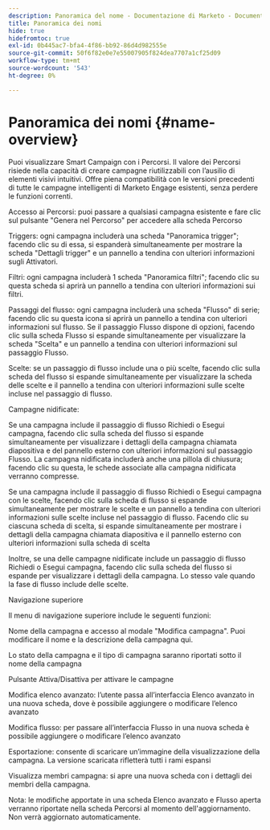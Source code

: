 ```yaml
---
description: Panoramica del nome - Documentazione di Marketo - Documentazione del prodotto
title: Panoramica dei nomi
hide: true
hidefromtoc: true
exl-id: 0b445ac7-bfa4-4f86-bb92-86d4d982555e
source-git-commit: 50f6f82e0e7e55007905f824dea7707a1cf25d09
workflow-type: tm+mt
source-wordcount: '543'
ht-degree: 0%

---
```


# Panoramica dei nomi {#name-overview}

Puoi visualizzare Smart Campaign con i Percorsi. Il valore dei Percorsi risiede nella capacità di creare campagne riutilizzabili con l’ausilio di elementi visivi intuitivi. Offre piena compatibilità con le versioni precedenti di tutte le campagne intelligenti di Marketo Engage esistenti, senza perdere le funzioni correnti.

Accesso ai Percorsi: puoi passare a qualsiasi campagna esistente e fare clic sul pulsante &quot;Genera nel Percorso&quot; per accedere alla scheda Percorso

Triggers: ogni campagna includerà una scheda &quot;Panoramica trigger&quot;; facendo clic su di essa, si espanderà simultaneamente per mostrare la scheda &quot;Dettagli trigger&quot; e un pannello a tendina con ulteriori informazioni sugli Attivatori.

Filtri: ogni campagna includerà 1 scheda &quot;Panoramica filtri&quot;; facendo clic su questa scheda si aprirà un pannello a tendina con ulteriori informazioni sui filtri.

Passaggi del flusso: ogni campagna includerà una scheda &quot;Flusso&quot; di serie; facendo clic su questa icona si aprirà un pannello a tendina con ulteriori informazioni sul flusso. Se il passaggio Flusso dispone di opzioni, facendo clic sulla scheda Flusso si espande simultaneamente per visualizzare la scheda &quot;Scelta&quot; e un pannello a tendina con ulteriori informazioni sul passaggio Flusso.

Scelte: se un passaggio di flusso include una o più scelte, facendo clic sulla scheda del flusso si espande simultaneamente per visualizzare la scheda delle scelte e il pannello a tendina con ulteriori informazioni sulle scelte incluse nel passaggio di flusso.

Campagne nidificate:

Se una campagna include il passaggio di flusso Richiedi o Esegui campagna, facendo clic sulla scheda del flusso si espande simultaneamente per visualizzare i dettagli della campagna chiamata diapositiva e del pannello esterno con ulteriori informazioni sul passaggio Flusso. La campagna nidificata includerà anche una pillola di chiusura; facendo clic su questa, le schede associate alla campagna nidificata verranno compresse.

Se una campagna include il passaggio di flusso Richiedi o Esegui campagna con le scelte, facendo clic sulla scheda di flusso si espande simultaneamente per mostrare le scelte e un pannello a tendina con ulteriori informazioni sulle scelte incluse nel passaggio di flusso. Facendo clic su ciascuna scheda di scelta, si espande simultaneamente per mostrare i dettagli della campagna chiamata diapositiva e il pannello esterno con ulteriori informazioni sulla scheda di scelta

Inoltre, se una delle campagne nidificate include un passaggio di flusso Richiedi o Esegui campagna, facendo clic sulla scheda del flusso si espande per visualizzare i dettagli della campagna. Lo stesso vale quando la fase di flusso include delle scelte.

Navigazione superiore

Il menu di navigazione superiore include le seguenti funzioni:

Nome della campagna e accesso al modale &quot;Modifica campagna&quot;. Puoi modificare il nome e la descrizione della campagna qui.

Lo stato della campagna e il tipo di campagna saranno riportati sotto il nome della campagna

Pulsante Attiva/Disattiva per attivare le campagne

Modifica elenco avanzato: l’utente passa all’interfaccia Elenco avanzato in una nuova scheda, dove è possibile aggiungere o modificare l’elenco avanzato

Modifica flusso: per passare all’interfaccia Flusso in una nuova scheda è possibile aggiungere o modificare l’elenco avanzato

Esportazione: consente di scaricare un’immagine della visualizzazione della campagna. La versione scaricata rifletterà tutti i rami espansi

Visualizza membri campagna: si apre una nuova scheda con i dettagli dei membri della campagna.

Nota: le modifiche apportate in una scheda Elenco avanzato e Flusso aperta verranno riportate nella scheda Percorsi al momento dell&#39;aggiornamento. Non verrà aggiornato automaticamente.
